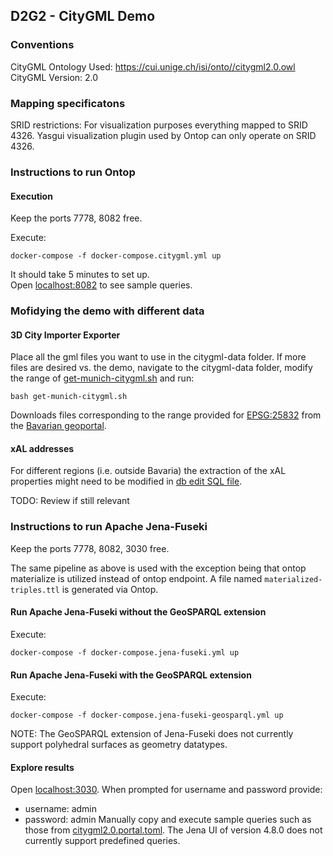 ## D2G2 - CityGML Demo
### Conventions
CityGML Ontology Used: https://cui.unige.ch/isi/onto//citygml2.0.owl
CityGML Version: 2.0

### Mapping specificatons
SRID restrictions: For visualization purposes everything mapped to SRID 4326. Yasgui visualization plugin used by Ontop can only operate on SRID 4326.


### Instructions to run Ontop
#### Execution
Keep the ports 7778, 8082 free.

Execute:
```
docker-compose -f docker-compose.citygml.yml up
```
It should take 5 minutes to set up.  
Open [localhost:8082](http://localhost:8082/) to see sample queries.

### Mofidying the demo with different data
#### 3D City Importer Exporter
Place all the gml files you want to use in the citygml-data folder. If more files are desired vs. the demo, navigate to the citygml-data folder, modify the range of [get-munich-citygml.sh](citygml-data/get-munich-citygml.sh) and run:
```
bash get-munich-citygml.sh
```
Downloads files corresponding to the range provided for [EPSG:25832](https://epsg.io/25832) from the [Bavarian geoportal](https://geoportal.bayern.de/bayernatlas/?lang=de&topic=ba&bgLayer=atkis&catalogNodes=11&layers=WMS%7C%7COpendata_Auswahl_LoD2%7C%7Chttps:%2F%2Fgeoservices.bayern.de%2Fwms%2Fv1%2Fopendatagrid%7C%7Clod2%7C%7C1.1.1).

#### xAL addresses
For different regions (i.e. outside Bavaria) the extraction of the xAL properties might need to be modified in [db edit SQL file](db-edit/edit-citydb-bavaria.sql).

TODO: Review if still relevant
### Instructions to run Apache Jena-Fuseki
Keep the ports 7778, 8082, 3030 free.

The same pipeline as above is used with the exception being that
 ontop materialize is utilized instead of ontop endpoint. A file named 
```materialized-triples.ttl``` is generated via Ontop.

#### Run Apache Jena-Fuseki without the GeoSPARQL extension

Execute:
```
docker-compose -f docker-compose.jena-fuseki.yml up
```

#### Run Apache Jena-Fuseki with the GeoSPARQL extension

Execute:
```
docker-compose -f docker-compose.jena-fuseki-geosparql.yml up
```
NOTE: The GeoSPARQL extension of Jena-Fuseki does not currently support
polyhedral surfaces as geometry datatypes.

#### Explore results
Open [localhost:3030](http://localhost:3030/). When prompted for username and password
provide:
- username: admin
- password: admin
Manually copy and execute sample queries such as those 
from [citygml2.0.portal.toml](vkg/citygml2.0.portal.toml). The Jena UI of version 4.8.0 does not currently
support predefined queries.
